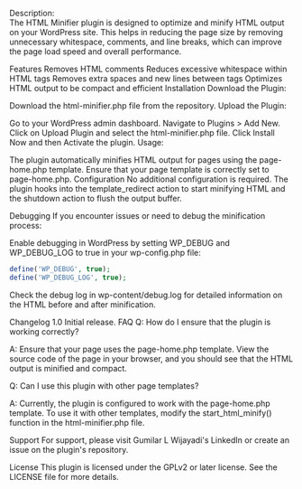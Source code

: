 Description:
<br>
The HTML Minifier plugin is designed to optimize and minify HTML output on your WordPress site. This helps in reducing the page size by removing unnecessary whitespace, comments, and line breaks, which can improve the page load speed and overall performance.

Features
Removes HTML comments
Reduces excessive whitespace within HTML tags
Removes extra spaces and new lines between tags
Optimizes HTML output to be compact and efficient
Installation
Download the Plugin:

Download the html-minifier.php file from the repository.
Upload the Plugin:

Go to your WordPress admin dashboard.
Navigate to Plugins > Add New.
Click on Upload Plugin and select the html-minifier.php file.
Click Install Now and then Activate the plugin.
Usage:

The plugin automatically minifies HTML output for pages using the page-home.php template. Ensure that your page template is correctly set to page-home.php.
Configuration
No additional configuration is required. The plugin hooks into the template_redirect action to start minifying HTML and the shutdown action to flush the output buffer.

Debugging
If you encounter issues or need to debug the minification process:

Enable debugging in WordPress by setting WP_DEBUG and WP_DEBUG_LOG to true in your wp-config.php file:

```php
define('WP_DEBUG', true);
define('WP_DEBUG_LOG', true);
```
Check the debug log in wp-content/debug.log for detailed information on the HTML before and after minification.

Changelog
1.0
Initial release.
FAQ
Q: How do I ensure that the plugin is working correctly?

A: Ensure that your page uses the page-home.php template. View the source code of the page in your browser, and you should see that the HTML output is minified and compact.

Q: Can I use this plugin with other page templates?

A: Currently, the plugin is configured to work with the page-home.php template. To use it with other templates, modify the start_html_minify() function in the html-minifier.php file.

Support
For support, please visit Gumilar L Wijayadi's LinkedIn or create an issue on the plugin's repository.

License
This plugin is licensed under the GPLv2 or later license. See the LICENSE file for more details.
